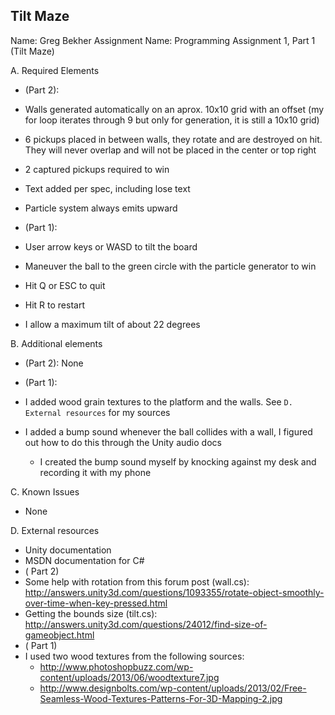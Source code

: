 ## Tilt Maze

Name: Greg Bekher
Assignment Name: Programming Assignment 1, Part 1 (Tilt Maze)

A. Required Elements
  - (Part 2):
  - Walls generated automatically on an aprox. 10x10 grid with an offset (my for loop iterates through 9 but only for generation, it is still a 10x10 grid)
  - 6 pickups placed in between walls, they rotate and are destroyed on hit. They will never overlap and will not be placed in the center or top right
  - 2 captured pickups required to win
  - Text added per spec, including lose text
  - Particle system always emits upward

  - (Part 1):
  - User arrow keys or WASD to tilt the board
  - Maneuver the ball to the green circle with the particle generator to win
  - Hit Q or ESC to quit
  - Hit R to restart
  - I allow a maximum tilt of about 22 degrees


B. Additional elements
  - (Part 2): None
  - (Part 1): 
  - I added wood grain textures to the platform and the walls. See `D. External resources` for my sources

  - I added a bump sound whenever the ball collides with a wall, I figured out how to do this through the Unity audio docs
    * I created the bump sound myself by knocking against my desk and recording it with my phone

C. Known Issues
  - None

D. External resources
  - Unity documentation 
  - MSDN documentation for C#
  - ( Part 2)
  - Some help with rotation from this forum post (wall.cs): http://answers.unity3d.com/questions/1093355/rotate-object-smoothly-over-time-when-key-pressed.html
  - Getting the bounds size (tilt.cs): http://answers.unity3d.com/questions/24012/find-size-of-gameobject.html
  - ( Part 1)
  - I used two wood textures from the following sources:
    * http://www.photoshopbuzz.com/wp-content/uploads/2013/06/woodtexture7.jpg
    * http://www.designbolts.com/wp-content/uploads/2013/02/Free-Seamless-Wood-Textures-Patterns-For-3D-Mapping-2.jpg
